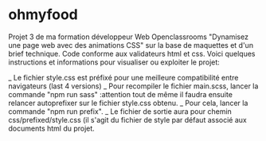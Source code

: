 # ohmyfood
Projet 3 de ma formation développeur Web Openclassrooms "Dynamisez une page web avec des animations CSS" sur la base de maquettes et d'un brief technique.
Code conforme aux validateurs html et css.
Voici quelques instructions et informations pour visualiser ou exploiter le projet:

_ Le fichier style.css est préfixé pour une meilleure compatibilité entre navigateurs (last 4 versions)
_ Pour recompiler le fichier main.scss, lancer la commande "npm run sass" :attention tout de même il faudra ensuite relancer autoprefixer sur le fichier style.css obtenu.
_ Pour cela, lancer la commande "npm run prefix".
_ Le fichier de sortie aura pour chemin css/prefixed/style.css (il s'agit du fichier de style par défaut associé aux documents html du projet.
